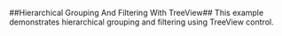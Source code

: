 ##Hierarchical Grouping And Filtering With TreeView##
This example demonstrates hierarchical grouping and filtering using TreeView control.